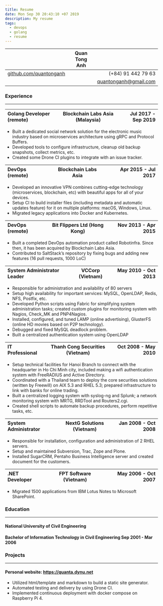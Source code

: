 ```yaml
---
title: Resume
date: Mon Sep 30 20:43:10 +07 2019
description: My resume
tags:
  - devops
  - golang
  - resume
---
```

|                                                          | Quan Tong Anh |                       |
| :--------------------------------------------------------|:-------------:|----------------------:|
| [github.com/quantonganh](https://github.com/quantonganh) |               |     (+84) 91 442 79 63|
|                                                          |               | quantonganh@gmail.com |

### Experience  

- - -

|Golang Developer (remote)|      Blockchain Labs Asia (Malaysia)       |  Jul 2017 - Sep 2019|
|:------------------------|:------------------------------------------:|--------------------:|

- Built a dedicated social network solution for the electronic music industry based on microservices architecture using gRPC and Protocol Buffers.
- Developed tools to configure infrastructure, cleanup old backup snapshots, collect metrics, etc.
- Created some Drone CI plugins to integrate with an issue tracker.

|DevOps (remote)          |            Blockchain Labs Asia            |  Apr 2015 - Jul 2017|
|:---|:---:|---:|

- Developed an innovative VPN combines cutting-edge technology (microservices, blockchain, etc) with beautiful apps for all of your devices.
- Setup CI to build installer files (including metadata and automatic updates feature) for it on multiple platforms: macOS, Windows, Linux.
- Migrated legacy applications into Docker and Kubernetes.

|DevOps (remote)|Bit Flippers Ltd (Hong Kong)|Nov 2013 - Apr 2015|
|:--------------|:------------------:|------------------:|


 - Built a completed DevOps automation product called Robotinfra. Since then, it has been acquired by Blockchain Labs Asia.
 - Contributed to SaltStack’s repository by fixing bugs and adding new features (16 pull requests, 1000 LoC)

|System Administrator Leader|VCCorp (Vietnam)|May 2010 - Oct 2013|
|:--------------|:------------------:|------------------:|

- Responsible for administration and availability of 80 servers
- Setup high availability for important services: MySQL, OpenLDAP, Redis, NFS, Postfix, etc.
- Developed Python scripts using Fabric for simplifying system administration tasks; created custom plugins for monitoring system with Nagios, Check_MK and PNP4Nagios.
- Installed, configured, and tuned LAMP (online advertising), GlusterFS (online HD movies based on P2P technology).
- Debugged and fixed MySQL deadlock problem.
- Built a centralized authentication system using OpenLDAP
	
|IT Professional|Thanh Cong Securities (Vietnam)|Oct 2008 - May 2010|
|:--------------|:------------------:|------------------:|

- Setup technical facilities for Hanoi Branch to connect with the headquarter in Ho Chi Minh city, included making a wifi authentication system with FreeRADIUS and Active Directory.
- Coordinated with a Thailand team to deploy the core securities solutions (written by Freewill) on AIX 5.3 and RHEL 5.3; prepared infrastructure to link with banks for online trading.
- Built a centralized logging system with syslog-ng and Splunk; a network monitoring system with MRTG, RRDTool and Routers2.cgi.
- Created shell scripts to automate backup procedures, perform repetitive tasks, etc.

|System Administrator|NextG Solutions (Vietnam)|Jan 2008 - Oct 2008|
|:--------------|:------------------:|------------------:|

- Responsible for installation, configuration and administration of 2 RHEL servers.
- Setup and maintained Subversion, Trac, Zope and Plone.
- Installed SugarCRM, Pentaho Business Intelligence server and created document for the customers.

|.NET Developer|FPT Software (Vietnam)|May 2006 - Oct 2007|
|:--------------|:------------------:|------------------:|

- Migrated 1500 applications from IBM Lotus Notes to Microsoft SharePoint.

### Education

***

#### National University of Civil Engineering
#### Bachelor of Information Technology in Civil Engineering                                          Sep 2001 - Mar 2006

### Projects

***

#### Personal website: https://quanta.dynu.net

- Utilized html/template and markdown to build a static site generator.
- Automated testing and delivery by using Drone CI.
- Implemented continuous deployment with docker compose on Raspberry Pi 4.
